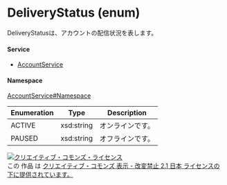 

# DeliveryStatus (enum)

DeliveryStatusは、アカウントの配信状況を表します。

#### Service

+ [AccountService](../../services/AccountService.md)

#### Namespace

[AccountService#Namespace](../../services/AccountService.md#namespace)

| Enumeration  |       Type       |          Description          |
| ------------ | ---------------- | ----------------------------- |
| ACTIVE | xsd:string | オンラインです。 |
| PAUSED | xsd:string | オフラインです。 |

<a rel="license" href="http://creativecommons.org/licenses/by-nd/2.1/jp/"><img alt="クリエイティブ・コモンズ・ライセンス" style="border-width:0" src="https://i.creativecommons.org/l/by-nd/2.1/jp/88x31.png" /></a><br />この 作品 は <a rel="license" href="http://creativecommons.org/licenses/by-nd/2.1/jp/">クリエイティブ・コモンズ 表示 - 改変禁止 2.1 日本 ライセンスの下に提供されています。</a>
